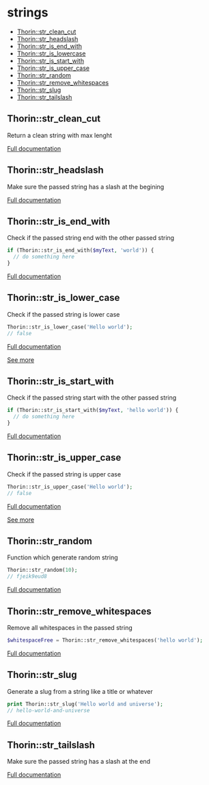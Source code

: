 # strings

- [Thorin::str_clean_cut](#Thorin_str_clean_cut)
- [Thorin::str_headslash](#Thorin_str_headslash)
- [Thorin::str_is_end_with](#Thorin_str_is_end_with)
- [Thorin::str_is_lowercase](#Thorin_str_is_lowercase)
- [Thorin::str_is_start_with](#Thorin_str_is_start_with)
- [Thorin::str_is_upper_case](#Thorin_str_is_upper_case)
- [Thorin::str_random](#Thorin_str_random)
- [Thorin::str_remove_whitespaces](#Thorin_str_remove_whitespaces)
- [Thorin::str_slug](#Thorin_str_slug)
- [Thorin::str_tailslash](#Thorin_str_tailslash)
<a name="Thorin_str_clean_cut"></a>
## Thorin::str_clean_cut
Return a clean string with max lenght


[Full documentation](/doc/src/functions/strings/str_clean_cut.md)

<a name="Thorin_str_headslash"></a>
## Thorin::str_headslash
Make sure the passed string has a slash at the begining


[Full documentation](/doc/src/functions/strings/str_headslash.md)

<a name="Thorin_str_is_end_with"></a>
## Thorin::str_is_end_with
Check if the passed string end with the other passed string
```php
if (Thorin::str_is_end_with($myText, 'world')) {
  // do something here
}
```

[Full documentation](/doc/src/functions/strings/str_is_end_with.md)

<a name="Thorin_str_is_lower_case"></a>
## Thorin::str_is_lower_case
Check if the passed string is lower case
```php
Thorin::str_is_lower_case('Hello world');
// false
```

[Full documentation](/doc/src/functions/strings/str_is_lowercase.md)

[See more](https://github.com/appzcoder/30-seconds-of-php-code)

<a name="Thorin_str_is_start_with"></a>
## Thorin::str_is_start_with
Check if the passed string start with the other passed string
```php
if (Thorin::str_is_start_with($myText, 'hello world')) {
  // do something here
}
```

[Full documentation](/doc/src/functions/strings/str_is_start_with.md)

<a name="Thorin_str_is_upper_case"></a>
## Thorin::str_is_upper_case
Check if the passed string is upper case
```php
Thorin::str_is_upper_case('Hello world');
// false
```

[Full documentation](/doc/src/functions/strings/str_is_upper_case.md)

[See more](https://github.com/appzcoder/30-seconds-of-php-code)

<a name="Thorin_str_random"></a>
## Thorin::str_random
Function which generate random string

```php
Thorin::str_random(10);
// fjeik9eud8
```

[Full documentation](/doc/src/functions/strings/str_random.md)

<a name="Thorin_str_remove_whitespaces"></a>
## Thorin::str_remove_whitespaces
Remove all whitespaces in the passed string
```php
$whitespaceFree = Thorin::str_remove_whitespaces('hello world');
```

[Full documentation](/doc/src/functions/strings/str_remove_whitespaces.md)

<a name="Thorin_str_slug"></a>
## Thorin::str_slug
Generate a slug from a string like a title or whatever
```php
print Thorin::str_slug('Hello world and universe');
// hello-world-and-universe
```

[Full documentation](/doc/src/functions/strings/str_slug.md)

<a name="Thorin_str_tailslash"></a>
## Thorin::str_tailslash
Make sure the passed string has a slash at the end


[Full documentation](/doc/src/functions/strings/str_tailslash.md)
